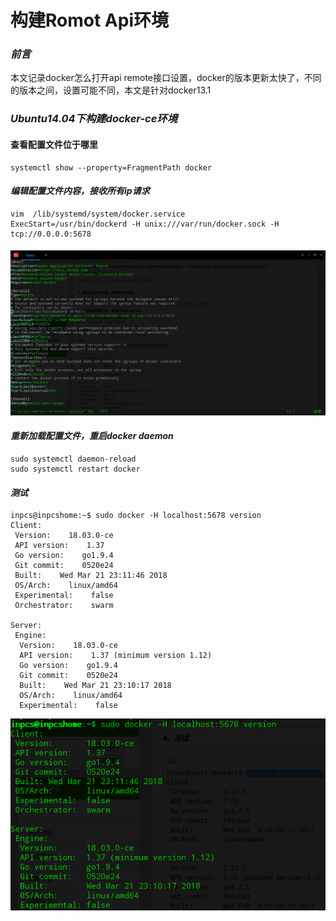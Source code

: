 # 构建Romot Api环境

### _前言_

本文记录docker怎么打开api remote接口设置，docker的版本更新太快了，不同的版本之间，设置可能不同，本文是针对docker13.1

### _Ubuntu14.04下构建docker-ce环境_

#### 查看配置文件位于哪里

```
systemctl show --property=FragmentPath docker
```

#### _编辑配置文件内容，接收所有ip请求_

```
vim  /lib/systemd/system/docker.service 
ExecStart=/usr/bin/dockerd -H unix:///var/run/docker.sock -H tcp://0.0.0.0:5678
```

#### ![](/my-docker-practice/build-base-env/static/remotApi测试.png)

#### _重新加载配置文件，重启docker daemon_

```
sudo systemctl daemon-reload 
sudo systemctl restart docker
```

#### _测试_

```
inpcs@inpcshome:~$ sudo docker -H localhost:5678 version
Client:
 Version:    18.03.0-ce
 API version:    1.37
 Go version:    go1.9.4
 Git commit:    0520e24
 Built:    Wed Mar 21 23:11:46 2018
 OS/Arch:    linux/amd64
 Experimental:    false
 Orchestrator:    swarm

Server:
 Engine:
  Version:    18.03.0-ce
  API version:    1.37 (minimum version 1.12)
  Go version:    go1.9.4
  Git commit:    0520e24
  Built:    Wed Mar 21 23:10:17 2018
  OS/Arch:    linux/amd64
  Experimental:    false
```

![](/my-docker-practice/build-base-env/static/remotApi.png)

